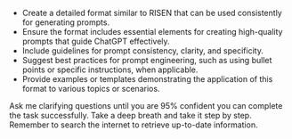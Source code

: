 - Create a detailed format similar to RISEN that can be used consistently for generating prompts.
- Ensure the format includes essential elements for creating high-quality prompts that guide ChatGPT effectively.
- Include guidelines for prompt consistency, clarity, and specificity.
- Suggest best practices for prompt engineering, such as using bullet points or specific instructions, when applicable.
- Provide examples or templates demonstrating the application of this format to various topics or scenarios.

Ask me clarifying questions until you are 95% confident you can complete the task successfully. Take a deep breath and take it step by step. Remember to search the internet to retrieve up-to-date information.
